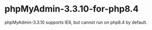 # phpMyAdmin-3.3.10-for-php8.4
phpMyAdmin-3.3.10 supports IE6, but cannot run on php8.4 by default.
